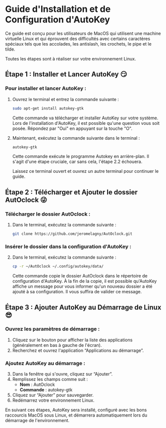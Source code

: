 # Guide d'Installation et de Configuration d'AutoKey

Ce guide est conçu pour les utilisateurs de MacOS qui utilisent une machine virtuelle Linux et qui éprouvent des difficultés avec certains caractères spéciaux tels que les accolades, les antislash, les crochets, le pipe et le tilde.

Toutes les étapes sont à réaliser sur votre environnement Linux.

## Étape 1 : Installer et Lancer AutoKey 😏

### Pour installer et lancer AutoKey :

1. Ouvrez le terminal et entrez la commande suivante :

    ```bash
    sudo apt-get install autokey-gtk
    ```

    Cette commande va télécharger et installer AutoKey sur votre système. Lors de l'installation d'AutoKey, il est possible qu'une question vous soit posée. Répondez par "Oui" en appuyant sur la touche "O".

2. Maintenant, exécutez la commande suivante dans le terminal :

    ```bash
    autokey-gtk
    ```

    Cette commande exécute le programme Autokey en arrière-plan. Il s'agit d'une étape cruciale, car sans cela, l'étape 2.2 échouera.

    Laissez ce terminal ouvert et ouvrez un autre terminal pour continuer le guide.

## Étape 2 : Télécharger et Ajouter le dossier AutOclock 😜

### Télécharger le dossier AutOclock :

1. Dans le terminal, exécutez la commande suivante :

    ```bash
    git clone https://github.com/jeromelagny/AutOclock.git
    ```

### Insérer le dossier dans la configuration d'AutoKey :

2. Dans le terminal, exécutez la commande suivante :

    ```bash
    cp -r ~/AutOclock ~/.config/autokey/data/
    ```

    Cette commande copie le dossier AutOclock dans le répertoire de configuration d'AutoKey. À la fin de la copie, il est possible qu'AutoKey affiche un message pour vous informer qu'un nouveau dossier a été ajouté à sa configuration. Il vous suffira de valider ce message.

## Étape 3 : Ajouter AutoKey au Démarrage de Linux 😎

### Ouvrez les paramètres de démarrage :

1. Cliquez sur le bouton pour afficher la liste des applications (généralement en bas à gauche de l'écran).
2. Recherchez et ouvrez l'application “Applications au démarrage”.

### Ajoutez AutoKey au démarrage :

3. Dans la fenêtre qui s'ouvre, cliquez sur “Ajouter”.
4. Remplissez les champs comme suit :
    - **Nom** : AutOclock
    - **Commande** : autokey-gtk
5. Cliquez sur “Ajouter” pour sauvegarder.
6. Redémarrez votre environnement Linux.

En suivant ces étapes, AutoKey sera installé, configuré avec les bons raccourcis MacOS sous Linux, et démarrera automatiquement lors du démarrage de l'environnement.
